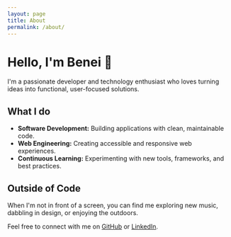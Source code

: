 ```yaml
---
layout: page
title: About
permalink: /about/
---
```


# Hello, I'm Benei 👋

I'm a passionate developer and technology enthusiast who loves turning ideas into functional, user-focused solutions.

## What I do

- **Software Development:** Building applications with clean, maintainable code.
- **Web Engineering:** Creating accessible and responsive web experiences.
- **Continuous Learning:** Experimenting with new tools, frameworks, and best practices.

## Outside of Code

When I'm not in front of a screen, you can find me exploring new music, dabbling in design, or enjoying the outdoors.

Feel free to connect with me on [GitHub](https://github.com/Benei) or [LinkedIn](https://linkedin.com/in/Benei).

<script src="/assets/js/dark-mode.js" defer></script> 